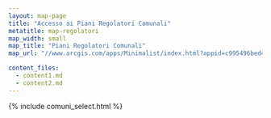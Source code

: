 ```yaml
---
layout: map-page
title: "Accesso ai Piani Regolatori Comunali"
metatitle: map-regolatori
map_width: small
map_title: "Piani Regolatori Comunali"
map_url: "//www.arcgis.com/apps/Minimalist/index.html?appid=c995496bed44403ba06e971e52ede532"

content_files:
  - content1.md
  - content2.md
---
```


{% include comuni_select.html %}
